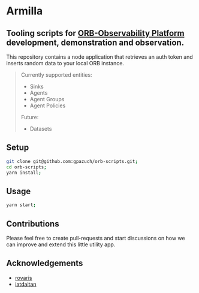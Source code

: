 # Armilla
## Tooling scripts for [ORB-Observability Platform](https://github.com/ns1labs/orb) development, demonstration and observation.

This repository contains a node application that retrieves an auth token and inserts random data to your local ORB instance.

>Currently supported entities: 
>* Sinks
>* Agents
>* Agent Groups
>* Agent Policies
>
>Future:
>* Datasets


## Setup

```sh
git clone git@github.com:gpazuch/orb-scripts.git;
cd orb-scripts;
yarn install;
```

## Usage
```sh
yarn start;
```

## Contributions

Please feel free to create pull-requests and start discussions on how we can improve and extend this little utility app.


## Acknowledgements

* [rovaris](https://github.com/rovaris)   
* [iatdaitan](https://github.com/iatdaitan)  

